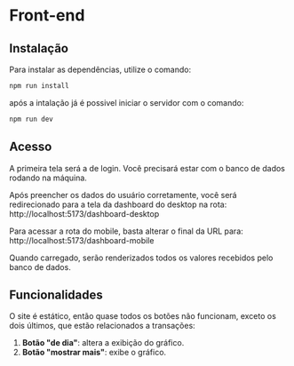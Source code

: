# Front-end

## Instalação

Para instalar as dependências, utilize o comando:
```sh
npm run install
```
após a intalação já é possivel iniciar o servidor com  o comando:
```sh
npm run dev
```
## Acesso

A primeira tela será a de login. Você precisará estar com o banco de dados rodando na máquina.

Após preencher os dados do usuário corretamente, você será redirecionado para a tela da dashboard do desktop na rota:
http://localhost:5173/dashboard-desktop

Para acessar a rota do mobile, basta alterar o final da URL para:
http://localhost:5173/dashboard-mobile


Quando carregado, serão renderizados todos os valores recebidos pelo banco de dados.

## Funcionalidades

O site é estático, então quase todos os botões não funcionam, exceto os dois últimos, que estão relacionados a transações:

1. **Botão "de dia"**: altera a exibição do gráfico.
2. **Botão "mostrar mais"**: exibe o gráfico.
